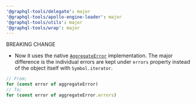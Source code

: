 ```yaml
---
'@graphql-tools/delegate': major
'@graphql-tools/apollo-engine-loader': major
'@graphql-tools/utils': major
'@graphql-tools/wrap': major
---
```


BREAKING CHANGE
- Now it uses the native [`AggregateError`](https://developer.mozilla.org/en-US/docs/Web/JavaScript/Reference/Global_Objects/AggregateError) implementation. The major difference is the individual errors are kept under `errors` property instead of the object itself with `Symbol.iterator`.
```js
// From;
for (const error of aggregateError)
// To;
for (const error of aggregateError.errors)
```
